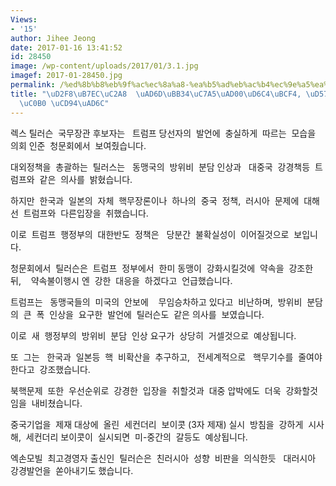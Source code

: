 ```yaml
---
Views:
- '15'
author: Jihee Jeong
date: 2017-01-16 13:41:52
id: 28450
image: /wp-content/uploads/2017/01/3.1.jpg
imagef: 2017-01-28450.jpg
permalink: /%ed%8b%b8%eb%9f%ac%ec%8a%a8-%ea%b5%ad%eb%ac%b4%ec%9e%a5%ea%b4%80%ed%9b%84%eb%b3%b4-%ed%95%b5%eb%b9%84%ed%99%95%ec%82%b0-%ec%b6%94%ea%b5%ac/
title: "\uD2F8\uB7EC\uC2A8  \uAD6D\uBB34\uC7A5\uAD00\uD6C4\uBCF4, \uD575\uBE44\uD655\
  \uC0B0 \uCD94\uAD6C"
---
```


렉스 틸러슨  국무장관 후보자는   트럼프 당선자의  발언에  충실하게  따르는  모습을  의회 인준  청문회에서  보여줬습니다.

대외정책을  총괄하는  틸러스는   동맹국의  방위비  분담 인상과   대중국  강경책등  트럼프와  같은  의사를  밝혔습니다.

하지만  한국과  일본의  자체  핵무장론이나  하나의  중국  정책,  러시아  문제에  대해선  트럼프와  다른입장을  취했습니다.

이로  트럼프  행정부의  대한반도  정책은   당분간  불확실성이  이어질것으로  보입니다.

청문회에서  틸러슨은  트럼프  정부에서  한미 동맹이  강화시킬것에  약속을  강조한뒤,    약속불이행시 엔  강한  대응을  하겠다고  언급했습니다.

트럼프는   동맹국들의  미국의  안보에    무임승차하고 있다고  비난하며,  방위비  분담의  큰  폭  인상을  요구한  발언에  틸러슨도  같은 의사를  보였습니다.

이로  새  행정부의  방위비  분담  인상 요구가  상당히  거셀것으로  예상됩니다.

또  그는   한국과  일본등  핵  비확산을  추구하고,   전세계적으로   핵무기수를  줄여야  한다고  강조했습니다.

북핵문제  또한  우선순위로  강경한  입장을  취할것과  대중 압박에도  더욱  강화할것임을  내비쳤습니다.

중국기업을  제재 대상에  올린  세컨더리  보이콧 (3자 제재) 실시  방침을  강하게  시사해,  세컨더리 보이콧이  실시되면  미-중간의  갈등도  예상됩니다.

엑손모빌  최고경영자 출신인  틸러슨은  친러시아  성향  비판을  의식한듯   대러시아  강경발언을  쏟아내기도 했습니다.

&nbsp;